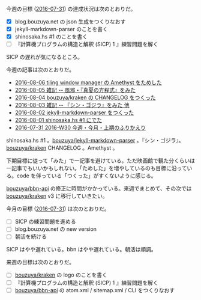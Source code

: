 今週の目標 ([2016-07-31][]) の達成状況は次のとおりだ。

- [x] blog.bouzuya.net の json 生成をつくりなおす
- [x] jekyll-markdown-parser のことを書く
- [x] shinosaka.hs #1 のことを書く
- [ ] 『計算機プログラムの構造と解釈 (SICP) 1 』練習問題を解く

SICP の遅れが気になるところ。

今週の記事は次のとおりだ。

- [2016-08-06 tiling window manager の Amethyst をためした][2016-08-06]
- [2016-08-05 雑記 -- 風邪・『真夏の方程式』をみた][2016-08-05]
- [2016-08-04 bouzuya/kraken の CHANGELOG をつくった][2016-08-04]
- [2016-08-03 雑記 -- 『シン・ゴジラ』をみた 他][2016-08-03]
- [2016-08-02 jekyll-markdown-parser をつくった][2016-08-02]
- [2016-08-01 shinosaka.hs #1 にでた][2016-08-01]
- [2016-07-31 2016-W30 今週・今月・上期のふりかえり][2016-07-31]

shinosaka.hs #1 。[bouzuya/jekyll-markdown-parser][] 。『シン・ゴジラ』。[bouzuya/kraken][] CHANGELOG 。Amethyst 。

下期目標に従って「みた」で一記事を避けている。ただ映画館で観た分くらいは一記事でもいいかもしれない。「ためした」を増やしているのも目標に沿っている。code を伴っている「つくった」がすくないように感じる。

[bouzuya/bbn-api][] の修正に時間がかかっている。来週でまとめて、その次では [bouzuya/kraken][] v3 に移行していきたい。

今月の目標 ([2016-07-31][]) は次のとおりだ。

- [ ] SICP の練習問題を進める
- [ ] blog.bouzuya.net の new version
- [ ] 朝活を続ける

SICP はやや遅れている。bbn はやや遅れている。朝活は順調。

来週の目標は次のとおりだ。

- [ ] [bouzuya/kraken][] の logo のことを書く
- [ ] 『計算機プログラムの構造と解釈 (SICP) 1 』練習問題を解く
- [ ] [bouzuya/bbn-api][] の atom.xml / sitemap.xml / CLI をつくりなおす

[2016-07-31]: http://blog.bouzuya.net/2016/07/31/
[2016-08-01]: http://blog.bouzuya.net/2016/08/01/
[2016-08-02]: http://blog.bouzuya.net/2016/08/02/
[2016-08-03]: http://blog.bouzuya.net/2016/08/03/
[2016-08-04]: http://blog.bouzuya.net/2016/08/04/
[2016-08-05]: http://blog.bouzuya.net/2016/08/05/
[2016-08-06]: http://blog.bouzuya.net/2016/08/06/
[bouzuya/bbn-api]: https://github.com/bouzuya/bbn-api
[bouzuya/jekyll-markdown-parser]: https://github.com/bouzuya/jekyll-markdown-parser
[bouzuya/kraken]: https://github.com/bouzuya/kraken
